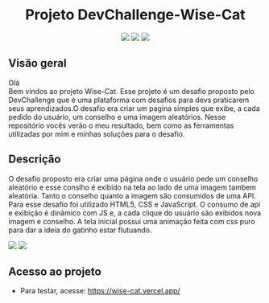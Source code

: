 <h1 align="center">Projeto DevChallenge-Wise-Cat</h1>
<p align="center">
  <img src="https://img.shields.io/badge/HTML5-E34F26?style=for-the-badge&logo=html5&logoColor=white">
  <img src="https://img.shields.io/badge/CSS3-1572B6?style=for-the-badge&logo=css3&logoColor=white">
  <img src="https://img.shields.io/badge/JavaScript-323330?style=for-the-badge&logo=javascript&logoColor=F7DF1E">
</p>
<h2>Visão geral</h2>
<p>Olá<br>Bem vindos ao projeto Wise-Cat. Esse projeto é um desafio proposto pelo DevChallenge que é uma plataforma com desafios para devs praticarem seus aprendizados.O desafio era criar um pagina simples que exibe, a cada pedido do usuário, um conselho e uma imagem aleatórios. Nesse repositório vocês verão o meu resultado, bem como as ferramentas utilizadas por mim e minhas soluções para o desafio.</p>
<h2>Descrição</h2>
<p>O desafio proposto era criar uma página onde o usuário pede um conselho aleatório e esse conslho é exibido na tela ao lado de uma imagem tambem aleatória. Tanto o conselho quanto a imagem sâo consumidos de uma API. Para esse desafio foi utilizado HTML5, CSS e JavaScript. O consumo de api e exibição é dinâmico com JS e, a cada clique do usuário são exibidos nova imagem e conselho. A tela inicial possui uma animação feita com css puro para dar a ideia do gatinho estar flutuando.</p>
<img src="https://user-images.githubusercontent.com/87879397/191821212-8746173d-652c-4f05-9f0c-364fab90a7a7.png">
<img src="https://user-images.githubusercontent.com/87879397/191821822-1760a300-d38a-4250-93fb-79e045eda377.png">
<h2>Acesso ao projeto</h2>

* Para testar, acesse: https://wise-cat.vercel.app/
